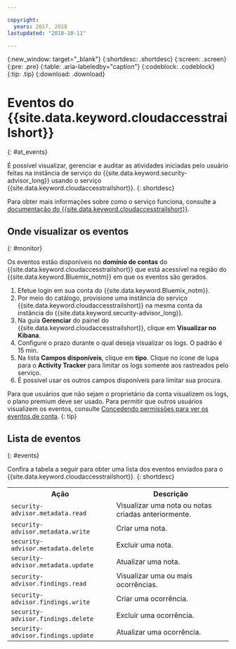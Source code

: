 ```yaml
---

copyright:
  years: 2017, 2018
lastupdated: "2018-10-11"

---
```


{:new_window: target="_blank"}
{:shortdesc: .shortdesc}
{:screen: .screen}
{:pre: .pre}
{:table: .aria-labeledby="caption"}
{:codeblock: .codeblock}
{:tip: .tip}
{:download: .download}


# Eventos do {{site.data.keyword.cloudaccesstrailshort}}
{: #at_events}

É possível visualizar, gerenciar e auditar as atividades iniciadas pelo usuário feitas na instância de serviço do {{site.data.keyword.security-advisor_long}} usando o serviço {{site.data.keyword.cloudaccesstrailshort}}.
{: shortdesc}

Para obter mais informações sobre como o serviço funciona, consulte a [documentação do {{site.data.keyword.cloudaccesstrailshort}}](/docs/services/cloud-activity-tracker/index.html).


## Onde visualizar os eventos
{: #monitor}

Os eventos estão disponíveis no **domínio de contas** do {{site.data.keyword.cloudaccesstrailshort}} que está acessível na região do {{site.data.keyword.Bluemix_notm}} em que os eventos são gerados.

1. Efetue login em sua conta do {{site.data.keyword.Bluemix_notm}}.
2. Por meio do catálogo, provisione uma instância do serviço {{site.data.keyword.cloudaccesstrailshort}} na mesma conta da instância do {{site.data.keyword.security-advisor_long}}.
3. Na guia **Gerenciar** do painel do {{site.data.keyword.cloudaccesstrailshort}}, clique em **Visualizar no Kibana**.
4. Configure o prazo durante o qual deseja visualizar os logs. O padrão é 15 min.
5. Na lista **Campos disponíveis**, clique em **tipo**. Clique no ícone de lupa para o **Activity Tracker** para limitar os logs somente aos rastreados pelo serviço.
6. É possível usar os outros campos disponíveis para limitar sua procura.

Para que usuários que não sejam o proprietário da conta visualizem os logs, o plano premium deve ser usado. Para permitir que outros usuários visualizem os eventos, consulte [Concedendo permissões para ver os eventos de conta](/docs/services/cloud-activity-tracker/how-to/grant_permissions.html#grant_permissions).
{: tip}

## Lista de eventos
{: #events}

Confira a tabela a seguir para obter uma lista dos eventos enviados para o {{site.data.keyword.cloudaccesstrailshort}}.
{: shortdesc}

<table>
  <tr>
    <th>Ação</th>
    <th>Descrição</th>
  </tr>
  <tr>
    <td><code>security-advisor.metadata.read</code></td>
    <td>Visualizar uma nota ou notas criadas anteriormente.</td>
  </tr>
  <tr>
    <td><code>security-advisor.metadata.write</code></td>
    <td>Criar uma nota.</td>
  </tr>
  <tr>
    <td><code>security-advisor.metadata.delete</code></td>
    <td>Excluir uma nota.</td>
  </tr>
  <tr>
    <td><code>security-advisor.metadata.update</code></td>
    <td>Atualizar uma nota.</td>
  </tr>
  <tr>
    <td><code>security-advisor.findings.read</code></td>
    <td>Visualizar uma ou mais ocorrências.</td>
  </tr>
  <tr>
    <td><code>security-advisor.findings.write</code></td>
    <td>Criar uma ocorrência.</td>
  </tr>
  <tr>
    <td><code>security-advisor.findings.delete</code></td>
    <td>Excluir uma ocorrência.</td>
  </tr>
  <tr>
    <td><code>security-advisor.findings.update</code></td>
    <td>Atualizar uma ocorrência.</td>
  </tr>
</table>
